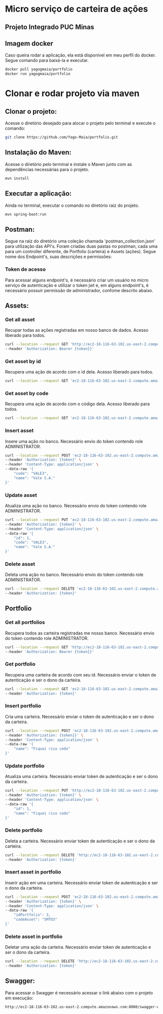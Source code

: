 # Micro serviço de carteira de ações
## Projeto Integrado PUC Minas

## Imagem docker
Caso queira rodar a aplicação, ela está disponível em meu perfil do docker. Segue comando para baixá-la e executar.
```bash
docker pull yagogmaia/portfolio
docker run yagogmaia/portfolio
```

# Clonar e rodar projeto via maven
## Clonar o projeto:
Acesse o diretório desejado para alocar o projeto pelo terminal e execute o comando:
```bash
git clone https://github.com/Yago-Maia/portfolio.git
```

## Instalação do Maven:
Acesse o diretório pelo terminal e instale o Maven junto com as dependências necessárias para o projeto.
```bash
mvn install
```

## Executar a aplicação:
Ainda no terminal, executar o comando no diretório raiz do projeto.
```bash
mvn spring-boot:run
```

## Postman:
Segue na raiz do diretório uma coleção chamada 'postman_collection.json' para utilização das API's.
Foram criadas duas pastas no postman, cada uma para um controller diferente, de Portfolio (carteira) e Assets (ações).
Segue nome dos Endpoint's, suas descrições e permissões:

### Token de acesso
Para acessar alguns endpoint's, é necessário criar um usuário no micro serviço de autenticação e utilizar o token jwt e, em alguns endpoint's, é necessário possuir permissão de administrador, confome descrito abaixo.

## Assets:

### Get all asset
Recupar todas as ações registradas em nosso banco de dados. Acesso liberado para todos.
```bash
curl --location --request GET 'http://ec2-18-116-63-102.us-east-2.compute.amazonaws.com:8080/asset' \
--header 'Authorization: Bearer {token}}'
```

### Get asset by id
Recupera uma ação de acordo com o id dela. Acesso liberado para todos.
```bash
curl --location --request GET 'ec2-18-116-63-102.us-east-2.compute.amazonaws.com:8080/asset/1'
```

### Get asset by code
Recupera uma ação de acordo com o código dela. Acesso liberado para todos.
```bash
curl --location --request GET 'ec2-18-116-63-102.us-east-2.compute.amazonaws.com:8080/asset/SMTO3'
```

### Insert asset
Insere uma ação no banco. Necessário envio do token contendo role ADMINISTRATOR.
```bash
curl --location --request POST 'ec2-18-116-63-102.us-east-2.compute.amazonaws.com:8080/asset' \
--header 'Authorization: {token}' \
--header 'Content-Type: application/json' \
--data-raw '{
    "code": "VALE3",
    "name": "Vale S.A."
}'
```

### Update asset
Atualiza uma ação no banco. Necessário envio do token contendo role ADMINISTRATOR.
```bash
curl --location --request PUT 'ec2-18-116-63-102.us-east-2.compute.amazonaws.com:8080/asset' \
--header 'Authorization: {token}' \
--header 'Content-Type: application/json' \
--data-raw '{
    "id": 1,
    "code": "VALE3",
    "name": "Vale S.A."
}'
```

### Delete asset
Deleta uma ação no banco. Necessário envio do token contendo role ADMINISTRATOR.
```bash
curl --location --request DELETE 'ec2-18-116-63-102.us-east-2.compute.amazonaws.com:8080/asset/1' \
--header 'Authorization: {token}'
```

## Portfolio

### Get all portfolios
Recupera todos as carteira registradas me nosso banco. Necessário envio do token contendo role ADMINISTRATOR.
```bash
curl --location --request GET 'http://ec2-18-116-63-102.us-east-2.compute.amazonaws.com:8080/portfolio' \
--header 'Authorization: Bearer {token}}'
```

### Get portfolio
Recupera uma carteira de acordo com seu id. Necessário enviar o token de autenticação e ser o dono da carteira.
```bash
curl --location --request GET 'ec2-18-116-63-102.us-east-2.compute.amazonaws.com:8080/portfolio/2' \
--header 'Authorization: {token}'
```

### Insert portfolio
Cria uma carteira. Necessário enviar o token de autenticação e ser o dono da carteira.
```bash
curl --location --request POST 'ec2-18-116-63-102.us-east-2.compute.amazonaws.com:8080/portfolio' \
--header 'Authorization: {token}}' \
--header 'Content-Type: application/json' \
--data-raw '{
    "name": "Fiquei rico cedo"
}'
```

### Update portfolio
Atualiza uma carteira. Necessário enviar token de autenticação e ser o dono da carteira.
```bash
curl --location --request PUT 'http://ec2-18-116-63-102.us-east-2.compute.amazonaws.com:8080/portfolio' \
--header 'Authorization: {token}' \
--header 'Content-Type: application/json' \
--data-raw '{
    "id": 1,
    "name": "Fiquei rico cedo"
}'
```

### Delete portfolio
Deleta a carteira. Necessário enviar token de autenticação e ser o dono da carteira.
```bash
curl --location --request DELETE 'http://ec2-18-116-63-102.us-east-2.compute.amazonaws.com:8080/portfolio/1' \
--header 'Authorization: {token}'
```

### Insert asset in portfolio
Inserir ação em uma carteira. Necessário enviar token de autenticação e ser o dono da carteira.
```bash
curl --location --request POST 'ec2-18-116-63-102.us-east-2.compute.amazonaws.com:8080/portfolio/addAsset' \
--header 'Authorization: {token}' \
--header 'Content-Type: application/json' \
--data-raw '{
    "idPortfolio": 3,
    "codeAsset": "SMTO3"
}'
```

### Delete asset in portfolio
Deletar uma ação da carteira. Necessário enviar token de autenticação e ser o dono da carteira.
```bash
curl --location --request DELETE 'http://ec2-18-116-63-102.us-east-2.compute.amazonaws.com:8080/portfolio/3/asset/TOTS3' \
--header 'Authorization: {token}'
```

## Swagger:
Para acessar o Swagger é necessário acessar o link abaixo com o projeto em execução:
```bash
http://ec2-18-116-63-102.us-east-2.compute.amazonaws.com:8080/swagger-ui/
```
